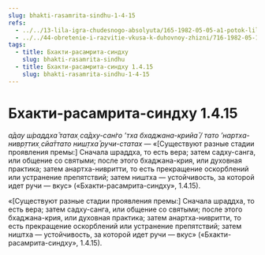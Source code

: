 ```yaml
---
slug: bhakti-rasamrita-sindhu-1-4-15
refs:
  - ../../13-lila-igra-chudesnogo-absolyuta/165-1982-05-05-a1-potok-lily-gospoda-i-ego-glubiny.md
  - ../../44-obretenie-i-razvitie-vkusa-k-duhovnoy-zhizni/716-1982-05-10-b5-c1-etapy-razvitiya-predannosti-kachestva-vajshnava-dostigshego-urovnya-bhava-bhakti.md
tags:
  - title: Бхакти-расамрита-синдху
    slug: bhakti-rasamrita-sindhu
  - title: Бхакти-расамрита-синдху 1.4.15
    slug: bhakti-rasamrita-sindhu-1-4-15
---
```


# Бхакти-расамрита-синдху 1.4.15

*а̄дау ш́раддха̄ татах̣ са̄дху-сан̇го ’тха бхаджана-крийа̄ / тато ’нартха-нивр̣ттих̣ сйа̄ттато ниш̣тха̄ ручи-статах* — «[Существуют разные стадии проявления премы:] Сначала шраддха, то есть вера; затем садху-санга, или общение со святыми; после этого бхаджана-крия, или духовная практика; затем анартха-нивритти, то есть прекращение оскорблений или устранение препятствий; затем ништха — устойчивость, за которой идет ручи — вкус» («Бхакти-расамрита-синдху», 1.4.15).

«[Существуют разные стадии проявления премы:] Сначала шраддха, то есть вера; затем садху-санга, или общение со святыми; после этого бхаджана-крия, или духовная практика; затем анартха-нивритти, то есть прекращение оскорблений или устранение препятствий; затем ништха — устойчивость, за которой идет ручи — вкус» («Бхакти-расамрита-синдху», 1.4.15).

